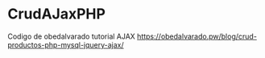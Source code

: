 # CrudAJaxPHP
Codigo de obedalvarado tutorial AJAX
https://obedalvarado.pw/blog/crud-productos-php-mysql-jquery-ajax/
